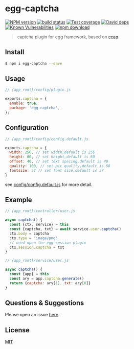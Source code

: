 # egg-captcha

[![NPM version][npm-image]][npm-url]
[![build status][travis-image]][travis-url]
[![Test coverage][codecov-image]][codecov-url]
[![David deps][david-image]][david-url]
[![Known Vulnerabilities][snyk-image]][snyk-url]
[![npm download][download-image]][download-url]

[npm-image]: https://img.shields.io/npm/v/egg-captcha.svg?style=flat-square
[npm-url]: https://npmjs.org/package/egg-captcha
[travis-image]: https://img.shields.io/travis/eggjs/egg-captcha.svg?style=flat-square
[travis-url]: https://travis-ci.org/eggjs/egg-captcha
[codecov-image]: https://img.shields.io/codecov/c/github/eggjs/egg-captcha.svg?style=flat-square
[codecov-url]: https://codecov.io/github/eggjs/egg-captcha?branch=master
[david-image]: https://img.shields.io/david/eggjs/egg-captcha.svg?style=flat-square
[david-url]: https://david-dm.org/eggjs/egg-captcha
[snyk-image]: https://snyk.io/test/npm/egg-captcha/badge.svg?style=flat-square
[snyk-url]: https://snyk.io/test/npm/egg-captcha
[download-image]: https://img.shields.io/npm/dm/egg-captcha.svg?style=flat-square
[download-url]: https://npmjs.org/package/egg-captcha

> captcha plugin for egg framework, based on [ccap](https://www.npmjs.com/package/ccap)
<!--
Description here.
-->

## Install

```bash
$ npm i egg-captcha --save
```

## Usage

```js
// {app_root}/config/plugin.js

exports.captcha = {
  enable: true,
  package: 'egg-captcha',
};
```
## Configuration

```js
// {app_root}/config/config.default.js

exports.captcha = {
  width: 256, // set width,default is 256
  height: 60, // set height,default is 60
  offset: 40, // set text spacing,default is 40
  quality: 100, // set pic quality,default is 50
  fontsize: 57 // set font size,default is 57
}
```
see [config/config.default.js](config/config.default.js) for more detail.

## Example

```js
// {app_root}/controller/user.js

async captcha() {
  const {ctx, service} = this
  const {captcha, txt} = await service.user.captcha()
  ctx.body = captcha
  ctx.type = 'image/png'
  // need open the egg-session plugin
  ctx.session.captcha = txt
}
```
```js
// {app_root}/service/user.js

async captcha() {
  const {app} = this
  const ary = app.captcha.generate()
  return {captcha: ary[1], txt: ary[0]}
}
```

## Questions & Suggestions

Please open an issue [here](https://github.com/eggjs/egg/issues).

## License

[MIT](LICENSE)
